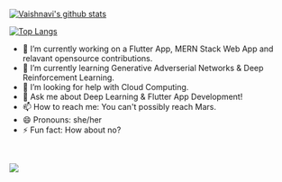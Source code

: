 
<!--
<p align="left">
  <img width="750" height="450" src="https://github.com/dwvicy/dwvicy/blob/master/the%20matrix.gif">
  -->

 [![Vaishnavi's github stats](https://github-readme-stats.vercel.app/api?username=dwvicy&count_private=true&show_icons=true&theme=merko)](https://github.com/anuraghazra/github-readme-stats)






<!--
**dwvicy/dwvicy** is a ✨ _special_ ✨ repository because its `README.md` (this file) appears on your GitHub profile.
<p align="left">
  <img width="650" height="400" src="https://github.com/dwvicy/dwvicy/blob/master/the%20matrix.gif">
- 👯 I’m looking to collaborate on 
-->
</p>

[![Top Langs](https://github-readme-stats.vercel.app/api/top-langs/?username=dwvicy&layout=compact)](https://github.com/anuraghazra/github-readme-stats)
- 🔭 I’m currently working on a Flutter App, MERN Stack Web App and relavant opensource contributions.
- 🌱 I’m currently learning Generative Adverserial Networks & Deep Reinforcement Learning.
- 🤔 I’m looking for help with Cloud Computing.
- 💬 Ask me about Deep Learning & Flutter App Development!
- 📫 How to reach me: You can't possibly reach Mars.
- 😄 Pronouns: she/her
- ⚡ Fun fact: How about no?
<br>

![](https://komarev.com/ghpvc/?username=dwvicy&style=plastic) <br>

